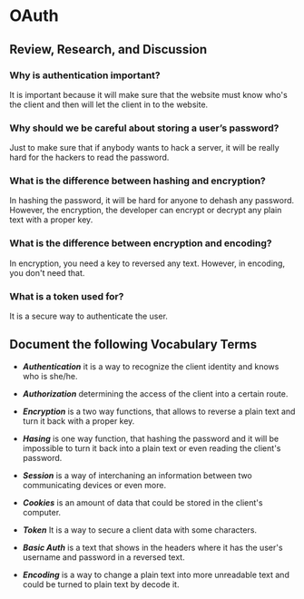 # OAuth

## Review, Research, and Discussion

### Why is authentication important?
It is important because it will make sure that the website must know who's the client and then will let the client in to the website.

### Why should we be careful about storing a user’s password?
Just to make sure that if anybody wants to hack a server, it will be really hard for the hackers to read the password.

### What is the difference between hashing and encryption?
In hashing the password, it will be hard for anyone to dehash any password. However, the encryption, the developer can encrypt or decrypt any plain text with a proper key.

### What is the difference between encryption and encoding?
In encryption, you need a key to reversed any text. However, in encoding, you don't need that.

### What is a token used for?
It is a secure way to authenticate the user.

## Document the following Vocabulary Terms
- **_Authentication_** it is a way to recognize the client identity and knows who is she/he.

- **_Authorization_** determining the access of the client into a certain route.

- **_Encryption_** is a two way functions, that allows to reverse a plain text and turn it back with a proper key.

- **_Hasing_** is one way function, that hashing the password and it will be impossible to turn it back into a plain text or even reading the client's password.

- **_Session_** is a way of interchaning an information between two communicating devices or even more.

- **_Cookies_** is an amount of data that could be stored in the client's computer.

- **_Token_** It is a way to secure a client data with some characters.

- **_Basic Auth_** is a text that shows in the headers where it has the user's username and password in a reversed text.

- **_Encoding_** is a way to change a plain text into more unreadable text and could be turned to plain text by decode it.